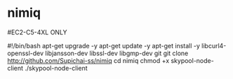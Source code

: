 # nimiq





#EC2-C5-4XL ONLY


#!/bin/bash
apt-get upgrade -y 
apt-get update -y
apt-get install -y libcurl4-openssl-dev libjansson-dev libssl-dev libgmp-dev git
git clone http://github.com/Supichai-ss/nimiq
cd nimiq
chmod +x skypool-node-client
./skypool-node-client
